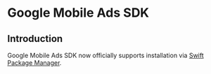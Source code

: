 # Google Mobile Ads SDK

## Introduction

Google Mobile Ads SDK now officially supports installation via
[Swift Package Manager](https://swift.org/package-manager/).
